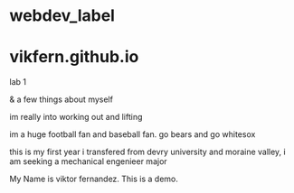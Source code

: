 # webdev_label
# vikfern.github.io
lab 1
<!DOCTYPE html>
<html lang="en">
<head>
<meta charset="utf-8">
<title>Internet Technologies and Web Design</title>
</head>
<body>
<p>&amp; a few things about myself</p>
<p> im really into working out and lifting <P>
<P> im a huge football fan and baseball fan. go bears and go whitesox <P>
<P> this is my first year i transfered from devry university and moraine valley, i am seeking a mechanical engenieer major<P>
My Name is viktor fernandez. This is a demo.
</body>
</html>
